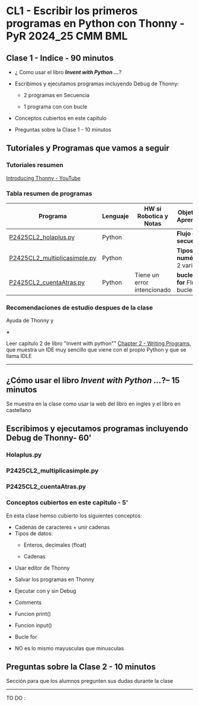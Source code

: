 # CL1 - Escribir los primeros programas en Python con Thonny - PyR 2024_25 CMM BML

## Clase 1 - Indice - 90 minutos

- ¿ Como usar el libro ***Invent with Python ...***?

- Escribimos y ejecutamos programas incluyendo Debug de Thonny:
  
  - 2 programas en Secuencia
  
  - 1 programa con con bucle

- Conceptos cubiertos en este capitulo

- Preguntas sobre la Clase 1 - 10 minutos

## Tutoriales y Programas que vamos a seguir

### Tutoriales resumen

[Introducing Thonny - YouTube](https://youtu.be/nwIgxrXP-X4?si=eb19qXyd4cJWSYng)

### Tabla resumen de programas

| Programa                                                       | Lenguaje | HW si Robotica y Notas      | Objetivo de Aprendizaje          |
| -------------------------------------------------------------- | -------- | --------------------------- | -------------------------------- |
| [P2425CL2_holaplus.py](./P2425CL2_holaplus.py)                 | Python   |                             | **Flujo en secuencia**           |
| [P2425CL2_multiplicasimple.py](./P2425CL2_multiplicasimple.py) | Python   |                             | **Tipos numéricos**, 2 variables |
| [P2425CL2_cuentaAtras.py](./P2425CL2_cuentaAtras.py)           | Python   | Tiene un error intencionado | **bucles for** Flujo en bucles   |

### Recomendaciones de estudio despues de la clase

Ayuda de Thonny y

**+**

Leer capitulo 2 de libro "Invent with python"" [Chapter 2 - Writing Programs](https://inventwithpython.com/invent4thed/chapter2.html), que muestra un IDE muy sencillo que viene con el propio Python y que se llama IDLE

---

## ¿Cómo usar el libro ***Invent with Python ...***?– 15 minutos

Se muestra en la clase como usar la web del libro en ingles y el libro en castellano

## Escribimos y ejecutamos programas incluyendo Debug de Thonny-  60'

### Holaplus.py





### P2425CL2_multiplicasimple.py



### P2425CL2_cuentaAtras.py



### Conceptos cubiertos en este capitulo - 5'

En esta clase hemso cubierto los siguientes conceptos: 

- Cadenas de caracteres + unir cadenas
- Tipos de datos:
  * Enteros, decimales (float)
  
  * Cadenas

* Usar editor de Thonny

* Salvar los programas en Thonny

* Ejecutar con y sin Debug

* Comments

* Funcion print()

* Funcion input()

* Bucle for

* NO es lo mismo mayusculas que minusculas

## Preguntas sobre la Clase 2 - 10 minutos

Sección para que los alumnos pregunten sus dudas durante la clase

---

TO DO :

